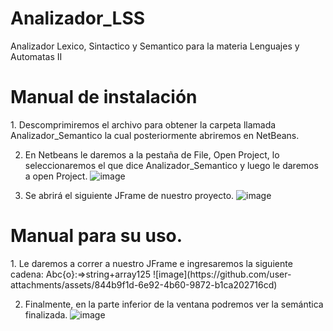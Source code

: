 # Analizador_LSS
Analizador Lexico, Sintactico y Semantico para la materia Lenguajes y Automatas II

<h1>Manual de instalación</h1>
1. Descomprimiremos el archivo para obtener la carpeta llamada
Analizador_Semantico la cual posteriormente abriremos en NetBeans.

2. En Netbeans le daremos a la pestaña de File, Open Project, lo seleccionaremos el
que dice Analizador_Semantico y luego le daremos a open Project.
![image](https://github.com/user-attachments/assets/e8248656-48b8-4274-9847-75b31194d56f)

3. Se abrirá el siguiente JFrame de nuestro proyecto.
![image](https://github.com/user-attachments/assets/b6366916-49d3-47fd-b848-637b5522bd30)


<h1>Manual para su uso.</h1>
1. Le daremos a correr a nuestro JFrame e ingresaremos la siguiente cadena:
 Abc{o}:=>string+array125
![image](https://github.com/user-attachments/assets/844b9f1d-6e92-4b60-9872-b1ca202716cd)

2. Finalmente, en la parte inferior de la ventana podremos ver la semántica finalizada.
![image](https://github.com/user-attachments/assets/2ab6ead8-4ad9-4d6b-a8ea-ce310b952dbc)
